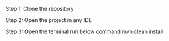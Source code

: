 Step 1:
  Clone the repository

Step 2:
  Open the project in any IDE

Step 3:
  Open the terminal run below command
    mvn clean install
